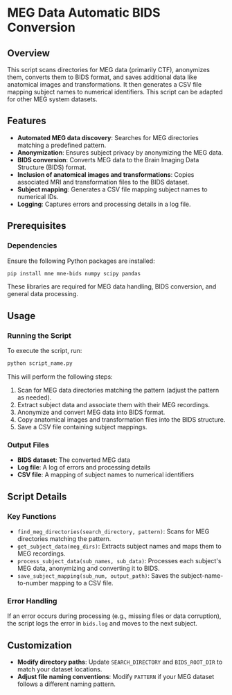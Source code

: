 # MEG Data Automatic BIDS Conversion

## Overview
This script scans directories for MEG data (primarily CTF), anonymizes them, converts them to BIDS format, and saves additional data like anatomical images and transformations. It then generates a CSV file mapping subject names to numerical identifiers. This script can be adapted for other MEG system datasets.

## Features
- **Automated MEG data discovery**: Searches for MEG directories matching a predefined pattern.
- **Anonymization**: Ensures subject privacy by anonymizing the MEG data.
- **BIDS conversion**: Converts MEG data to the Brain Imaging Data Structure (BIDS) format.
- **Inclusion of anatomical images and transformations**: Copies associated MRI and transformation files to the BIDS dataset.
- **Subject mapping**: Generates a CSV file mapping subject names to numerical IDs.
- **Logging**: Captures errors and processing details in a log file.

## Prerequisites
### Dependencies
Ensure the following Python packages are installed:
```bash
pip install mne mne-bids numpy scipy pandas
```
These libraries are required for MEG data handling, BIDS conversion, and general data processing.

## Usage
### Running the Script
To execute the script, run:
```bash
python script_name.py
```
This will perform the following steps:
1. Scan for MEG data directories matching the pattern (adjust the pattern as needed).
2. Extract subject data and associate them with their MEG recordings.
3. Anonymize and convert MEG data into BIDS format.
4. Copy anatomical images and transformation files into the BIDS structure.
5. Save a CSV file containing subject mappings.

### Output Files
- **BIDS dataset**: The converted MEG data
- **Log file**: A log of errors and processing details 
- **CSV file**: A mapping of subject names to numerical identifiers

## Script Details
### Key Functions
- `find_meg_directories(search_directory, pattern)`: Scans for MEG directories matching the pattern.
- `get_subject_data(meg_dirs)`: Extracts subject names and maps them to MEG recordings.
- `process_subject_data(sub_names, sub_data)`: Processes each subject's MEG data, anonymizing and converting it to BIDS.
- `save_subject_mapping(sub_num, output_path)`: Saves the subject-name-to-number mapping to a CSV file.

### Error Handling
If an error occurs during processing (e.g., missing files or data corruption), the script logs the error in `bids.log` and moves to the next subject.

## Customization
- **Modify directory paths**: Update `SEARCH_DIRECTORY` and `BIDS_ROOT_DIR` to match your dataset locations.
- **Adjust file naming conventions**: Modify `PATTERN` if your MEG dataset follows a different naming pattern.


